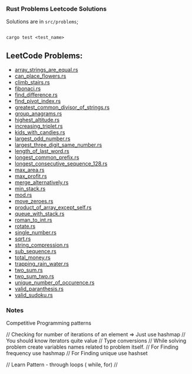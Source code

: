 ### Rust Problems Leetcode Solutions

Solutions are in `src/problems`;

```

cargo test <test_name>

```


## LeetCode Problems:

- [array_strings_are_equal.rs](src/problems/array_strings_are_equal.rs)
- [can_place_flowers.rs](src/problems/can_place_flowers.rs)
- [climb_stairs.rs](src/problems/climb_stairs.rs)
- [fibonaci.rs](src/problems/fibonaci.rs)
- [find_difference.rs](src/problems/find_difference.rs)
- [find_pivot_index.rs](src/problems/find_pivot_index.rs)
- [greatest_common_divisor_of_strings.rs](src/problems/greatest_common_divisor_of_strings.rs)
- [group_anagrams.rs](src/problems/group_anagrams.rs)
- [highest_altitude.rs](src/problems/highest_altitude.rs)
- [increasing_triplet.rs](src/problems/increasing_triplet.rs)
- [kids_with_candies.rs](src/problems/kids_with_candies.rs)
- [largest_odd_number.rs](src/problems/largest_odd_number.rs)
- [largest_three_digit_same_number.rs](src/problems/largest_three_digit_same_number.rs)
- [length_of_last_word.rs](src/problems/length_of_last_word.rs)
- [longest_common_prefix.rs](src/problems/longest_common_prefix.rs)
- [longest_consecutive_sequence_128.rs](src/problems/longest_consecutive_sequence_128.rs)
- [max_area.rs](src/problems/max_area.rs)
- [max_profit.rs](src/problems/max_profit.rs)
- [merge_alternatively.rs](src/problems/merge_alternatively.rs)
- [min_stack.rs](src/problems/min_stack.rs)
- [mod.rs](src/problems/mod.rs)
- [move_zeroes.rs](src/problems/move_zeroes.rs)
- [product_of_array_except_self.rs](src/problems/product_of_array_except_self.rs)
- [queue_with_stack.rs](src/problems/queue_with_stack.rs)
- [roman_to_int.rs](src/problems/roman_to_int.rs)
- [rotate.rs](src/problems/rotate.rs)
- [single_number.rs](src/problems/single_number.rs)
- [sqrt.rs](src/problems/sqrt.rs)
- [string_compression.rs](src/problems/string_compression.rs)
- [sub_sequence.rs](src/problems/sub_sequence.rs)
- [total_money.rs](src/problems/total_money.rs)
- [trapping_rain_water.rs](src/problems/trapping_rain_water.rs)
- [two_sum.rs](src/problems/two_sum.rs)
- [two_sum_two.rs](src/problems/two_sum_two.rs)
- [unique_number_of_occurence.rs](src/problems/unique_number_of_occurence.rs)
- [valid_paranthesis.rs](src/problems/valid_paranthesis.rs)
- [valid_sudoku.rs](src/problems/valid_sudoku.rs)





### Notes

Competitive Programming patterns

// Checking for number of iterations of an element  => Just use hashmap
// You should know iterators quite value
// Type conversions
// While solving problem create variables names related to problem itself.
// For Finding frequency use hashmap
// For Finding unique use hashset

// Learn Pattern - through loops ( while, for)
//  